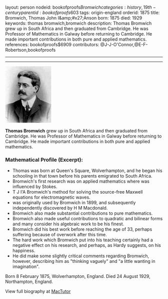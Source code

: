 layout: person
nodeid: bookofproofs$Bromwich
categories: history,19th-century
parentid: bookofproofs$603
tags: origin-england
orderid: 1875
title: Bromwich, Thomas John I&amp;amp;#x27;Anson
born: 1875
died: 1929
keywords: thomas bromwich,bromwich
description: Thomas Bromwich grew up in South Africa and then graduated from Cambridge. He was Professor of Mathematics in Galway before returning to Cambridge. He made important contributions in both pure and applied mathematics.
references: bookofproofs$6909
contributors: @J-J-O'Connor,@E-F-Robertson,bookofproofs

---



---

![Bromwich.jpg](https://github.com/bookofproofs/bookofproofs.github.io/blob/main/_sources/_assets/images/portraits/Bromwich.jpg?raw=true)

**Thomas Bromwich** grew up in South Africa and then graduated from Cambridge. He was Professor of Mathematics in Galway before returning to Cambridge. He made important contributions in both pure and applied mathematics.

### Mathematical Profile (Excerpt):
* Thomas was born at Queen's Square, Wolverhampton, and he began his schooling in that town before his parents emigrated to South Africa.
* Bromwich's first research was on applied mathematics where was influenced by Stokes.
* T J I'A Bromwich's method for solving the source-free Maxwell equations for electromagnetic waves.
* was originally used by Bromwich in 1899, and subsequently independently discovered by H M Macdonald.
* Bromwich also made substantial contributions to pure mathematics.
* Bromwich also made useful contributions to quadratic and bilinear forms and many consider his algebraic work to be his finest.
* Bromwich did his best work before reaching the age of 33, perhaps suffering because of overwork after this time.
* The hard work which Bromwich put into his teaching certainly had a negative effect on his research, and perhaps, as Hardy suggests, on his happiness.
* He did make some slightly critical comments regarding Bromwich, however, describing him as "thinking vaguely" and "a little wanting in imagination".

Born 8 February 1875, Wolverhampton, England. Died 24 August 1929, Northampton, England.

View full biography at [MacTutor](https://mathshistory.st-andrews.ac.uk/Biographies/Bromwich/)
